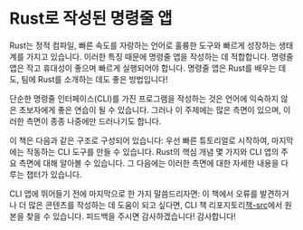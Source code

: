 # Rust로 작성된 명령줄 앱

Rust는 정적 컴파일, 빠른 속도를 자랑하는 언어로 훌륭한 도구와 빠르게 성장하는 생태계를 가지고 있습니다.
이러한 특징 때문에 명령줄 앱을 작성하는 데 적합합니다.
명령줄 앱은 작고 휴대성이 좋으며 빠르게 실행되어야 합니다.
명령줄 앱은 Rust를 배우는 데도, 팀에 Rust를 소개하는 데도 좋은 방법입니다!

단순한 명령줄 인터페이스(CLI)를 가진 프로그램을 작성하는 것은
언어에 익숙하지 않은 초보자에게 좋은 연습이 될 수 있습니다.
그러나 이 주제에는 많은 측면이 있으며,
이러한 측면이 종종 나중에만 드러나기도 합니다.

이 책은 다음과 같은 구조로 구성되어 있습니다:
우선 빠른 튜토리얼로 시작하여, 마지막에는 작동하는 CLI 도구를 만들 수 있습니다.
Rust의 핵심 개념 몇 가지와 CLI 앱의 주요 측면에 대해 알아볼 수 있습니다.
그 다음에는 이러한 측면에 대한 자세한 내용을 다루는 챕터가 있습니다.

CLI 앱에 뛰어들기 전에 마지막으로 한 가지 말씀드리자면:
이 책에서 오류를 발견하거나 더 많은 콘텐츠를 작성하는 데 도움이 되고 싶다면,
CLI 책 리포지토리[책-src]에서 원본을 찾을 수 있습니다.
피드백을 주시면 감사하겠습니다!
감사합니다!

[책-src]: https://github.com/rust-cli/book

